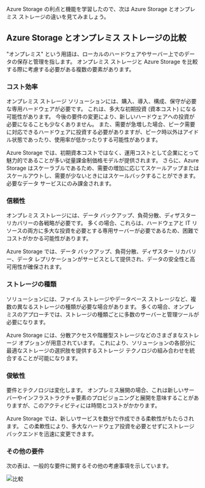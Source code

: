 Azure Storage の利点と機能を学習したので、次は Azure Storage とオンプレミス ストレージの違いを見てみましょう。

## <a name="azure-storage-versus-on-premises-storage"></a>Azure Storage とオンプレミス ストレージの比較

"オンプレミス" という用語は、ローカルのハードウェアやサーバー上でのデータの保存と管理を指します。 オンプレミス ストレージと Azure Storage を比較する際に考慮する必要がある複数の要素があります。

### <a name="cost-effectiveness"></a>コスト効率
オンプレミス ストレージ ソリューションには、購入、導入、構成、保守が必要な専用ハードウェアが必要です。 これは、多大な初期投資 (資本コスト) になる可能性があります。 今後の要件の変更により、新しいハードウェアへの投資が必要になることも少なくありません。 また、需要が急増した場合、ピーク需要に対応できるハードウェアに投資する必要がありますが、ピーク時以外はアイドル状態であったり、使用率が低かったりする可能性があります。

Azure Storage では、初期資本コストではなく、運用コストとして企業にとって魅力的であることが多い従量課金制価格モデルが提供されます。 さらに、Azure Storage はスケーラブルであるため、需要の増加に応じてスケールアップまたはスケールアウトし、需要が少ないときにはスケールバックすることができます。 必要なデータ サービスにのみ課金されます。

### <a name="reliability"></a>信頼性 
オンプレミス ストレージには、データ バックアップ、負荷分散、ディザスター リカバリーの各戦略が必要です。 多くの場合、これらは、ハードウェアと IT リソースの両方に多大な投資を必要とする専用サーバーが必要であるため、困難でコストがかかる可能性があります。

Azure Storage では、データ バックアップ、負荷分散、ディザスター リカバリー、データ レプリケーションがサービスとして提供され、データの安全性と高可用性が確保されます。

### <a name="storage-types"></a>ストレージの種類
ソリューションには、ファイル ストレージやデータベース ストレージなど、複数の異なるストレージの種類が必要な場合があります。 多くの場合、オンプレミスのアプローチでは、ストレージの種類ごとに多数のサーバーと管理ツールが必要になります。

Azure Storage には、分散アクセスや階層型ストレージなどのさまざまなストレージ オプションが用意されています。 これにより、ソリューションの各部分に最適なストレージの選択肢を提供するストレージ テクノロジの組み合わせを統合することが可能になります。

### <a name="agility"></a>俊敏性
要件とテクノロジは変化します。 オンプレミス展開の場合、これは新しいサーバーやインフラストラクチャ要素のプロビジョニングと展開を意味することがありますが、このアクティビティには時間とコストがかかります。

Azure Storage では、新しいサービスを数分で作成できる柔軟性がもたらされます。 この柔軟性により、多大なハードウェア投資を必要とせずにストレージ バックエンドを迅速に変更できます。

### <a name="other-requirements"></a>その他の要件
次の表は、一般的な要件に関するその他の考慮事項を示しています。

![比較](../media-draft/Comparison.png)
